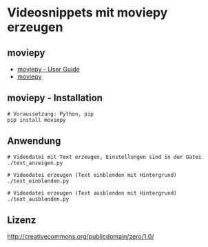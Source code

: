 # Videosnippets mit moviepy erzeugen

## moviepy

* [moviepy - User Guide](https://zulko.github.io/moviepy/index.html)
* [moviepy](https://github.com/Zulko/moviepy)

## moviepy - Installation

```
# Voraussetzung: Python, pip
pip install moviepy
```

## Anwendung

```
# Videodatei mit Text erzeugen, Einstellungen sind in der Datei
./text_anzeigen.py

# Videodatei erzeugen (Text einblenden mit Hintergrund)
./text_einblenden.py

# Videodatei erzeugen (Text ausblenden mit Hintergrund)
./text_ausblenden.py
```

## Lizenz

http://creativecommons.org/publicdomain/zero/1.0/
